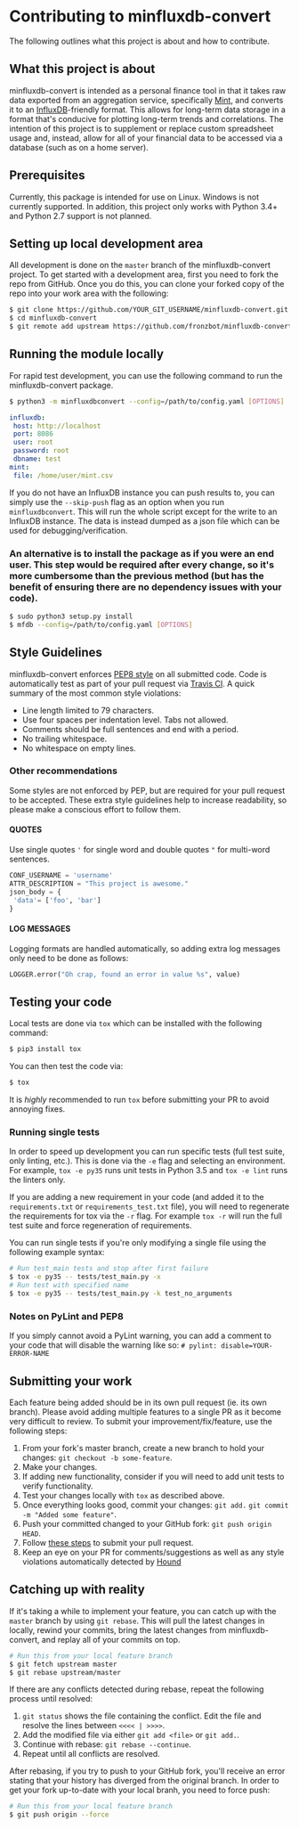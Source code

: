 # Contributing to minfluxdb-convert

The following outlines what this project is about and how to contribute.

## What this project is about
minfluxdb-convert is intended as a personal finance tool in that it takes raw data exported from an aggregation service, specifically [Mint](https://mint.com), and converts it to an [InfluxDB](https://www.influxdata.com/)-friendly format.  This allows for long-term data storage in a format that's conducive for plotting long-term trends and correlations.  The intention of this project is to supplement or replace custom spreadsheet usage and, instead, allow for all of your financial data to be accessed via a database (such as on a home server).

## Prerequisites
Currently, this package is intended for use on Linux.  Windows is not currently supported.  In addition, this project only works with Python 3.4+ and Python 2.7 support is not planned.

## Setting up local development area
All development is done on the `master` branch of the minfluxdb-convert project.  To get started with a development area, first you need to fork the repo from GitHub.  Once you do this, you can clone your forked copy of the repo into your work area with the following:

```bash
$ git clone https://github.com/YOUR_GIT_USERNAME/minfluxdb-convert.git
$ cd minfluxdb-convert
$ git remote add upstream https://github.com/fronzbot/minfluxdb-convert.git
```

## Running the module locally
For rapid test development, you can use the following command to run the minfluxdb-convert package.

```bash
$ python3 -m minfluxdbconvert --config=/path/to/config.yaml [OPTIONS]
```

```yaml
influxdb:
 host: http://localhost
 port: 8086
 user: root
 password: root
 dbname: test
mint:
 file: /home/user/mint.csv
```

If you do not have an InfluxDB instance you can push results to, you can simply use the `--skip-push` flag as an option when you run `minfluxdbconvert`.  This will run the whole script except for the write to an InfluxDB instance.  The data is instead dumped as a json file which can be used for debugging/verification.

### An alternative is to install the package as if you were an end user.  This step would be required after every change, so it's more cumbersome than the previous method (but has the benefit of ensuring there are no dependency issues with your code).

```bash
$ sudo python3 setup.py install
$ mfdb --config=/path/to/config.yaml [OPTIONS]
```

## Style Guidelines
minfluxdb-convert enforces [PEP8 style](https://www.python.org/dev/peps/pep-0008/) on all submitted code.  Code is automatically test as part of your pull request via [Travis CI](https://travis-ci.org/fronzbot/minfluxdb-convert).  A quick summary of the most common style violations:

- Line length limited to 79 characters.
- Use four spaces per indentation level.  Tabs not allowed.
- Comments should be full sentences and end with a period.
- No trailing whitespace.
- No whitespace on empty lines.

### Other recommendations
Some styles are not enforced by PEP, but are required for your pull request to be accepted.  These extra style guidelines help to increase readability, so please make a conscious effort to follow them.

#### QUOTES
Use single quotes `'` for single word and double quotes `"` for multi-word sentences.

```python
CONF_USERNAME = 'username'
ATTR_DESCRIPTION = "This project is awesome."
json_body = {
 'data'= ['foo', 'bar']
}
```

#### LOG MESSAGES
Logging formats are handled automatically, so adding extra log messages only need to be done as follows:

```python
LOGGER.error("Oh crap, found an error in value %s", value)
```

## Testing your code
Local tests are done via `tox` which can be installed with the following command:

```bash
$ pip3 install tox
```

You can then test the code via:

```bash
$ tox
```

It is *highly* recommended to run `tox` before submitting your PR to avoid annoying fixes.

### Running single tests
In order to speed up development you can run specific tests (full test suite, only linting, etc.).  This is done via the `-e` flag and selecting an environment.  For example, `tox -e py35` runs unit tests in Python 3.5 and `tox -e lint` runs the linters only.

If you are adding a new requirement in your code (and added it to the `requirements.txt` or `requirements_test.txt` file), you will need to regenerate the requirements for tox via the `-r` flag.  For example `tox -r` will run the full test suite and force regeneration of requirements.

You can run single tests if you're only modifying a single file using the following example syntax:

```bash
# Run test_main tests and stop after first failure
$ tox -e py35 -- tests/test_main.py -x
# Run test with specified name
$ tox -e py35 -- tests/test_main.py -k test_no_arguments
```

### Notes on PyLint and PEP8
If you simply cannot avoid a PyLint warning, you can add a comment to your code that will disable the warning like so: `# pylint: disable=YOUR-ERROR-NAME`

## Submitting your work
Each feature being added should be in its own pull request (ie. its own branch).  Please avoid adding multiple features to a single PR as it become very difficult to review.  To submit your improvement/fix/feature, use the following steps:

1. From your fork's master branch, create a new branch to hold your changes: `git checkout -b some-feature`.
2. Make your changes.
3. If adding new functionality, consider if you will need to add unit tests to verify functionality.
4. Test your changes locally with `tox` as described above.
5. Once everything looks good, commit your changes: `git add.` `git commit -m "Added some feature"`.
6. Push your committed changed to your GitHub fork: `git push origin HEAD`.
7. Follow [these steps](https://help.github.com/articles/creating-a-pull-request/) to submit your pull request.
8. Keep an eye on your PR for comments/suggestions as well as any style violations automatically detected by [Hound](https://houndci.com/)


## Catching up with reality
If it's taking a while to implement your feature, you can catch up with the `master` branch by using `git rebase`.  This will pull the latest changes in locally, rewind your commits, bring the latest changes from minfluxdb-convert, and replay all of your commits on top.

```bash
# Run this from your local feature branch
$ git fetch upstream master
$ git rebase upstream/master
```

If there are any conflicts detected during rebase, repeat the following process until resolved:

1. `git status` shows the file containing the conflict.  Edit the file and resolve the lines between `<<<< | >>>>`.
2. Add the modified file via either `git add <file>` or `git add.`.
3. Continue with rebase: `git rebase --continue`.
4. Repeat until all conflicts are resolved.

After rebasing, if you try to push to your GitHub fork, you'll receive an error stating that your history has diverged from the original branch.  In order to get your fork up-to-date with your local branh, you need to force push:

```bash
# Run this from your local feature branch
$ git push origin --force
```